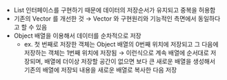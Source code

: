 - List 인터페이스를 구현하기 때문에 데이터의 저장순서가 유지되고 중복을 허용함
- 기존의 Vector 를 개선한 것 → Vector 와 구현원리와 기능적인 측면에서 동일하다고 할 수 있음
- Object 배열을 이용해서 데이터를 순차적으로 저장
  - ex. 첫 번째로 저장한 객체는 Object 배열의 0번째 위치에 저장되고 그 다음에 저장하는 객체는 1번째 위치에 저장됨 → 이런식으로 계속 배열에 순서대로 저장되며, 배열에 더이상 저장할 공간이 없으면 보다 큰 새로운 배열을 생성해서 기존의 배열에 저장되 내용을 새로운 배열로 복사한 다음 저장

